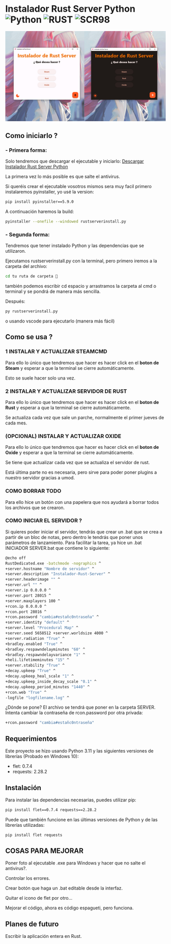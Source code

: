 # Instalador Rust Server Python ![Python](https://img.shields.io/badge/Lenguaje-Python-yellow.svg) ![RUST](https://img.shields.io/badge/Juego-RUST-orange.svg) ![SCR98](https://img.shields.io/badge/Creador-SCR98-ff69b4.svg)

 <img src="https://github.com/MrSCR98/Instalador-Rust-Server/blob/main/README%20RECURSOS/ejemploinstalador.jpg?raw=true" alt="Logo" width="800" />

## Como iniciarlo ?

### - Primera forma:

Solo tendremos que descargar el ejecutable y iniciarlo: [Descargar Instalador Rust Server Python](https://github.com/MrSCR98/Instalador-Rust-Server/releases/download/Ejecutable/rustserverinstall.exe)

La primera vez lo más posible es que salte el antivirus.

Si queréis crear el ejecutable vosotros mismos sera muy facil primero instalaremos pyinstaller, yo usé la version:

```bash
pip install pyinstaller==5.9.0
```

A continuación haremos la build:

```bash
pyinstaller --onefile --windowed rustserverinstall.py
```

### - Segunda forma:

Tendremos que tener instalado Python y las dependencias que se utilizaron.

Ejecutamos rustserverinstall.py con la terminal, pero primero iremos a la carpeta del archivo:

```bash
cd tu ruta de carpeta 📂
```

también podemos escribir cd espacio y arrastramos la carpeta al cmd o terminal y se pondrá de manera más sencilla.

Después:

```bash
py rustserverinstall.py
```

o usando vscode para ejecutarlo (manera más fácil)

## Como se usa ?

### 1 INSTALAR Y ACTUALIZAR STEAMCMD

Para ello lo único que tendremos que hacer es hacer click en el **boton de Steam** y esperar a que la terminal se cierre automáticamente.

Esto se suele hacer solo una vez.

### 2 INSTALAR Y ACTUALIZAR SERVIDOR DE RUST

Para ello lo único que tendremos que hacer es hacer click en el **boton de Rust** y esperar a que la terminal se cierre automáticamente.

Se actualiza cada vez que sale un parche, normalmente el primer jueves de cada mes.

### (OPCIONAL) INSTALAR Y ACTUALIZAR OXIDE

Para ello lo único que tendremos que hacer es hacer click en el **boton de Oxide** y esperar a que la terminal se cierre automáticamente.

Se tiene que actualizar cada vez que se actualiza el servidor de rust.

Está última parte no es necesaria, pero sirve para poder poner plugins a nuestro servidor gracias a umod.

### COMO BORRAR TODO

Para ello hice un botón con una papelera que nos ayudará a borrar todos los archivos que se crearon.

### COMO INICIAR EL SERVIDOR ?

Si quieres poder iniciar el servidor, tendrás que crear un .bat que se crea a partir de un bloc de notas, pero dentro le tendrás que poner unos parámetros de lanzamiento. Para facilitar la tarea, ya hice un .bat INICIADOR SERVER.bat que contiene lo siguiente:

```bash
@echo off
RustDedicated.exe -batchmode -nographics ^
+server.hostname "Nombre de servidor" ^
+server.description "Instalador-Rust-Server" ^
+server.headerimage "" ^
+server.url "" ^
+server.ip 0.0.0.0 ^
+server.port 28015 ^
+server.maxplayers 100 ^
+rcon.ip 0.0.0.0 ^
+rcon.port 28016 ^
+rcon.password "cambia#estañc0ntraseña" ^
+server.identity "default" ^
+server.level "Procedural Map" ^
+server.seed 5658512 +server.worldsize 4000 ^
+server.radiation "True" ^
+bradley.enabled "True" ^
+bradley.respawndelayminutes "60" ^
+bradley.respawndelayvariance "1" ^
+heli.lifetimeminutes "15" ^
+server.stability "True" ^
+decay.upkeep "True" ^
+decay.upkeep_heal_scale "1" ^
+decay.upkeep_inside_decay_scale "0.1" ^
+decay.upkeep_period_minutes "1440" ^
+rcon.web "True" ^
-logfile "logfilename.log" ^
```

¿Dónde se pone? El archivo se tendrá que poner en la carpeta SERVER.
Intenta cambiar la contraseña de rcon.password por otra privada:

```bash
+rcon.password "cambia#estañc0ntraseña"
```

## Requerimientos

Este proyecto se hizo usando Python 3.11 y las siguientes versiones de librerías (Probado en Windows 10):

- flet: 0.7.4
- requests: 2.28.2

## Instalación

Para instalar las dependencias necesarias, puedes utilizar pip:

```bash
pip install flet==0.7.4 requests==2.28.2
```

Puede que también funcione en las últimas versiones de Python y de las librerías utilizadas:


```bash
pip install flet requests
```

## COSAS PARA MEJORAR

Poner foto al ejecutable .exe para Windows y hacer que no salte el antivirus?.

Controlar los errores.

Crear botón que haga un .bat editable desde la interfaz.

Quitar el icono de flet por otro...

Mejorar el código, ahora es código espagueti, pero funciona.

## Planes de futuro

Escribir la aplicación entera en Rust.
